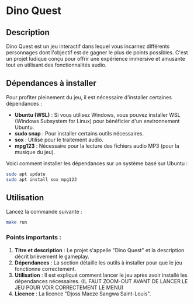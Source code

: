 # Dino Quest

## Description
Dino Quest est un jeu interactif dans lequel vous incarnez différents personnages dont l'objectif est de gagner le plus de points possibles. C'est un projet ludique conçu pour offrir une expérience immersive et amusante tout en utilisant des fonctionnalités audio.

## Dépendances à installer
Pour profiter pleinement du jeu, il est nécessaire d'installer certaines dépendances :

- **Ubuntu (WSL)** : Si vous utilisez Windows, vous pouvez installer WSL (Windows Subsystem for Linux) pour bénéficier d'un environnement Ubuntu.
- **sudo snap** : Pour installer certains outils nécessaires.
- **sox** : Utilisé pour le traitement audio.
- **mpg123** : Nécessaire pour la lecture des fichiers audio MP3 (pour la musique du jeu).

Voici comment installer les dépendances sur un système basé sur Ubuntu :

```bash
sudo apt update
sudo apt install sox mpg123
```
## Utilisation
Lancez la commande suivante :
```bash
make run
```

### Points importants :
1. **Titre et description** : Le projet s'appelle "Dino Quest" et la description décrit brièvement le gameplay.
2. **Dépendances** : La section détaille les outils à installer pour que le jeu fonctionne correctement.
3. **Utilisation** : Il est expliqué comment lancer le jeu après avoir installé les dépendances nécessaires. (IL FAUT ZOOM-OUT AVANT DE LANCER LE JEU POUR VOIR CORRECTEMENT LE MENU)
4. **Licence** : La licence "Djoss Maeze Sangwa Saint-Louis".
